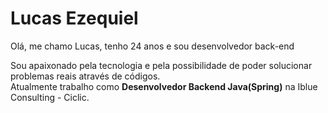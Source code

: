 <h1> Lucas Ezequiel </h1>


<p>Olá, me chamo Lucas, tenho 24 anos e sou desenvolvedor back-end</p>

<p>Sou apaixonado pela tecnologia e pela possibilidade de poder solucionar problemas reais através de códigos.<br> Atualmente trabalho como <b>Desenvolvedor Backend Java(Spring)</b> na Iblue Consulting - Ciclic.



